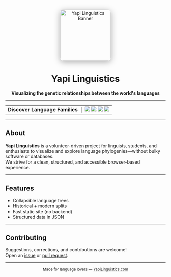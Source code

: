 <p align="center">
  <img src="https://www.thetreecareguide.com/wp-content/uploads/tree-guide-and-tree-care-tips1-1024x329.jpg" alt="Yapi Linguistics Banner" height="160" style="border-radius: 10px; box-shadow: 0 4px 20px #aaa;">
</p>

<h1 align="center">Yapi Linguistics</h1>
<p align="center"><b>Visualizing the genetic relationships between the world's languages</b></p>

---

<div align="center">

  <!-- Navigation Bar Style -->
  <table>
    <tr>
      <td align="center" width="100%">
        <b>Discover Language Families</b>
        &nbsp;|&nbsp;
        <a href="https://yapilinguistics.com/Sino-Tibetan/"><img src="https://img.shields.io/badge/Sino--Tibetan-blue?style=for-the-badge"></a>
        <a href="https://www.yapilinguistics.com/Indo-European/"><img src="https://img.shields.io/badge/Indo--European-green?style=for-the-badge"></a>
        <a href="https://www.yapilinguistics.com/Japonic/"><img src="https://img.shields.io/badge/Japonic-orange?style=for-the-badge"></a>
        <img src="https://img.shields.io/badge/More%20Coming-Soon-yellow?style=for-the-badge">
      </td>
    </tr>
  </table>

</div>

---

## About

**Yapi Linguistics** is a volunteer-driven project for linguists, students, and enthusiasts to visualize and explore language phylogenies—without bulky software or databases.  
We strive for a clean, structured, and accessible browser-based experience.

---

## Features

-  Collapsible language trees
-  Historical + modern splits
-  Fast static site (no backend)
-  Structured data in JSON

---

## Contributing

Suggestions, corrections, and contributions are welcome!  
Open an [issue](https://github.com/teydrin/YapiLinguistics/issues) or [pull request](https://github.com/teydrin/YapiLinguistics/pulls).

---

<div align="center">
  <sub>
    Made for language lovers — <a href="https://yapilinguistics.com">YapiLinguistics.com</a>
  </sub>
</div>







